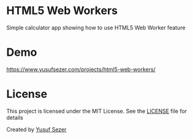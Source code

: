 # HTML5 Web Workers
Simple calculator app showing how to use HTML5 Web Worker feature

# Demo
https://www.yusufsezer.com/projects/html5-web-workers/

# License
This project is licensed under the MIT License. See the [LICENSE](LICENSE) file for details

Created by [Yusuf Sezer](https://www.yusufsezer.com)
